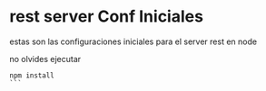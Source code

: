 # rest server Conf Iniciales 


estas son las configuraciones iniciales para el server rest en node 

no olvides ejecutar 

````
npm install
```
